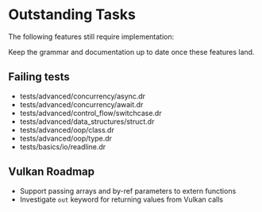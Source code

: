 # Outstanding Tasks

The following features still require implementation:

Keep the grammar and documentation up to date once these features land.

## Failing tests

- tests/advanced/concurrency/async.dr
- tests/advanced/concurrency/await.dr
- tests/advanced/control_flow/switchcase.dr
- tests/advanced/data_structures/struct.dr
- tests/advanced/oop/class.dr
- tests/advanced/oop/type.dr
- tests/basics/io/readline.dr

## Vulkan Roadmap
- Support passing arrays and by-ref parameters to extern functions
- Investigate `out` keyword for returning values from Vulkan calls
